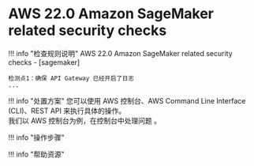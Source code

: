 # AWS 22.0 Amazon SageMaker related security checks

!!! info "检查规则说明"
    AWS 22.0 Amazon SageMaker related security checks - [sagemaker]
    
    检测点1：确保 API Gateway 已经开启了日志
    ...

    
!!! info "处置方案"
    您可以使用 AWS 控制台、AWS Command Line Interface (CLI)、REST API 来执行具体的操作。   
    我们以 AWS 控制台为例，在控制台中处理问题 。



!!! info "操作步骤"





!!! info "帮助资源"
    